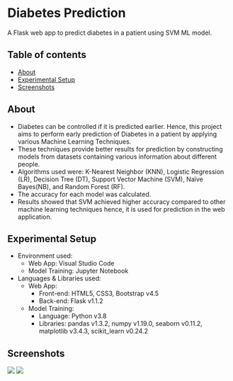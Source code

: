 # Diabetes Prediction
A Flask web app to predict diabetes in a patient using SVM ML model.

## Table of contents
* [About](#about)
* [Experimental Setup](#experimental-setup)
* [Screenshots](#screenshots)

## About
- Diabetes can be controlled if it is predicted earlier. Hence, this project aims to perform early prediction of Diabetes in a patient by applying various Machine Learning Techniques.
- These techniques provide better results for prediction by constructing models from datasets containing various information about different people.
- Algorithms used were: K-Nearest Neighbor (KNN), Logistic Regression (LR), Decision Tree (DT), Support Vector Machine (SVM), Naïve Bayes(NB), and Random Forest (RF). 
- The accuracy for each model was calculated.
- Results showed that SVM achieved higher accuracy compared to other machine learning techniques hence, it is used for prediction in the web application.

## Experimental Setup
- Environment used:
  - Web App: Visual Studio Code
  - Model Training: Jupyter Notebook
- Languages & Libraries used:
  - Web App:
    - Front-end: HTML5, CSS3, Bootstrap v4.5
    - Back-end: Flask v1.1.2
  - Model Training:
    - Language: Python v3.8
    - Libraries: pandas v1.3.2, numpy v1.19.0, seaborn v0.11.2, matplotlib v3.4.3, scikit_learn v0.24.2

## Screenshots
<img src="https://user-images.githubusercontent.com/60699752/161394157-322eef6f-3a04-4c62-8d28-4434da43d8c6.png">
<img src="https://user-images.githubusercontent.com/60699752/161394185-78c3b1b2-0572-4298-a8d2-0952017b7338.png">
